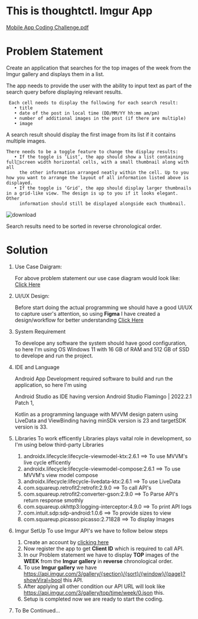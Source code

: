 # This is thoughtctl. Imgur App 

[Mobile App Coding Challenge.pdf](https://github.com/piyushpk/Imgur-App/files/12565551/Mobile.App.Coding.Challenge.pdf)

# Problem Statement
   Create an application that searches for the top images of the week from the Imgur gallery and displays them in a list. 
   
   The app needs to provide the user with the ability to input text as part of the search query before displaying relevant results.
   
     Each cell needs to display the following for each search result:
       • title
       • date of the post in local time (DD/MM/YY hh:mm am/pm)
       • number of additional images in the post (if there are multiple)
       • image
   
   
   A search result should display the first image from its list if it contains multiple images.
    
    There needs to be a toggle feature to change the display results:
       • If the toggle is ‘List’, the app should show a list containing fullscreen width horizontal cells, with a small thumbnail along with all
         the other information arranged neatly within the cell. Up to you how you want to arrange the layout of all information listed above is displayed.
       • If the toggle is ‘Grid’, the app should display larger thumbnails in a grid-like view. The design is up to you if it looks elegant. Other
         information should still be displayed alongside each thumbnail.

  ![download](https://github.com/piyushpk/Imgur-App/assets/20608436/81de39a8-1254-4edf-afb5-b1bd1423171d)

  Search results need to be sorted in reverse chronological order.

  

# Solution
  1. Use Case Daigram:

     For above problem statement our use case diagram would look like: [Click Here](https://drive.google.com/file/d/1SfMt0uwWZFiwZc9WN_sTBBgPksNPbdvB/view?usp=sharing)

  2. UI/UX Design:

     Before start doing the actual programming we should have a good UI/UX to capture user's attention, so using **Figma** I have created a design/workflow for better understanding
     [Click Here](https://www.figma.com/proto/zOuJkJH6GbWC8DvzAbKN9J/thoughtctl---Imgur-Gallery-App-UI%2FUX-Design?type=design&node-id=23-114&t=VePUxKfz5WxhAJRH-0&scaling=min-zoom&page-id=0%3A1&starting-point-node-id=23%3A114)
     
  3. System Requirement

      To develope any software the system should have good configuration, so here I'm using OS Windows 11 with 16 GB of RAM and 512 GB of SSD to develope and run the project.
     
  4. IDE and Language

     Android App Development required software to build and run the application, so here I'm using

     Android Studio as IDE having version Android Studio Flamingo | 2022.2.1 Patch 1,

     Kotlin as a programming language with MVVM design patern using LiveData and ViewBinding having minSDk version is 23 and targetSDK version is 33.
     

  5. Libraries
     To work efficently Libraries plays vaital role in development, so I'm using below third-party Libraries
     
     1. androidx.lifecycle:lifecycle-viewmodel-ktx:2.6.1 ==> To use MVVM's live cycle efficently
     2. androidx.lifecycle:lifecycle-viewmodel-compose:2.6.1 ==> To use MVVM's view model compose
     3. androidx.lifecycle:lifecycle-livedata-ktx:2.6.1 ==> To use LiveData
     4. com.squareup.retrofit2:retrofit:2.9.0 ==> To call API's
     5. com.squareup.retrofit2:converter-gson:2.9.0 ==> To Parse API's return response smothly
     6. com.squareup.okhttp3:logging-interceptor:4.9.0 ==> To print API logs
     7. com.intuit.sdp:sdp-android:1.0.6 ==> To provide sizes to view
     8. com.squareup.picasso:picasso:2.71828 ==> To display Images
    
  7. Imgur SetUp
     To use Imgur API's we have to follow below steps

     1. Create an account by [clicking here](https://imgur.com/signin?redirect=http%3A%2F%2Fapi.imgur.com%2Foauth2%2Faddclient)
     2. Now register the app to get **Client ID** which is required to call API.
     3. In our Problem statement we have to display **TOP** images of the **WEEK** from the **Imgur gallery** in **reverse** chronological order.
     4. To use **Imgur gallery** we have https://api.imgur.com/3/gallery/{section}/{sort}/{window}/{page}?showViral=bool this API.
     5. After applying all other condition our API URL will look like https://api.imgur.com/3/gallery/top/time/week/0.json this.
     6. Setup is completed now we are ready to start the coding.
    
  8. To Be Continued...

     
    
  
